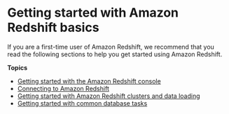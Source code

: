 # Getting started with Amazon Redshift basics<a name="new-user"></a>

 If you are a first\-time user of Amazon Redshift, we recommend that you read the following sections to help you get started using Amazon Redshift\.

**Topics**
+ [Getting started with the Amazon Redshift console](console.md)
+ [Connecting to Amazon Redshift](connection.md)
+ [Getting started with Amazon Redshift clusters and data loading](data-loading.md)
+ [Getting started with common database tasks](database-tasks.md)